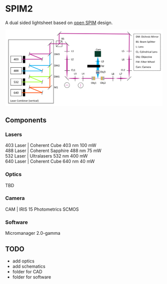# SPIM2

A dual sided lightsheet based on [open SPIM](https://openspim.org/) design.  

![System Schematic](/images/schematic.png)

## Components

### Lasers  
403 Laser | Coherent Cube 403 nm 100 mW  
488 Laser | Coherent Sapphire 488 nm 75 mW  
532 Laser | Ultralasers 532 nm 400 mW  
640 Laser | Coherent Cube 640 nm 40 mW

### Optics
TBD

### Camera
CAM | IRIS 15 Photometrics SCMOS   

### Software
Micromanager 2.0-gamma

## TODO 
* add optics  
* add schematics 
* folder for CAD
* folder for software
